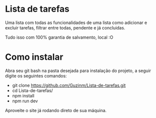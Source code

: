 # Lista de tarefas

Uma lista com todas as funcionalidades de uma lista como adicionar e excluir tarefas, filtrar entre todas, pendente e já concluidas.

Tudo isso com 100% garantia de salvamento, local :O

# Como instalar

Abra seu git bash na pasta desejada para instalação do projeto, a seguir digite os seguintes comandos:

* git clone https://github.com/Guzinm/Lista-de-tarefas.git
* cd Lista-de-tarefas/
* npm install
* npm run dev

Aproveite o site já rodando direto de sua máquina.